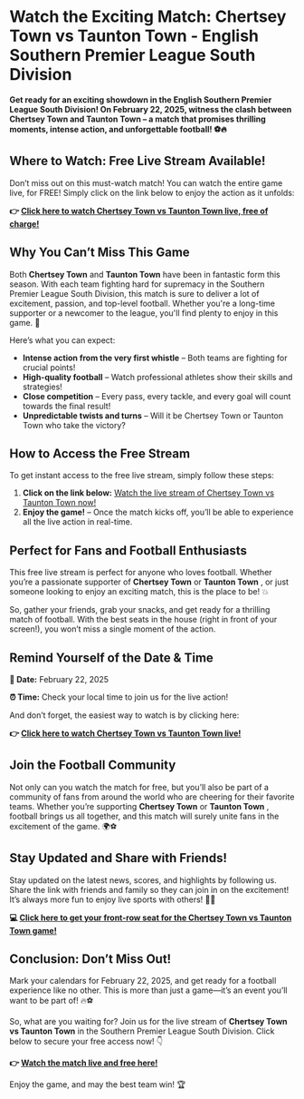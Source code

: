 # Watch the Exciting Match: Chertsey Town vs Taunton Town - English Southern Premier League South Division

**Get ready for an exciting showdown in the English Southern Premier League South Division! On February 22, 2025, witness the clash between Chertsey Town and Taunton Town – a match that promises thrilling moments, intense action, and unforgettable football! ⚽️🔥**

## Where to Watch: Free Live Stream Available!

Don’t miss out on this must-watch match! You can watch the entire game live, for FREE! Simply click on the link below to enjoy the action as it unfolds:

**👉 [Click here to watch Chertsey Town vs Taunton Town live, free of charge!](https://tinyurl.com/livestreamfreeo?st=Chertsey+Town+vs+Taunton+Town&si=gh)**

## Why You Can’t Miss This Game

Both **Chertsey Town** and **Taunton Town** have been in fantastic form this season. With each team fighting hard for supremacy in the Southern Premier League South Division, this match is sure to deliver a lot of excitement, passion, and top-level football. Whether you're a long-time supporter or a newcomer to the league, you'll find plenty to enjoy in this game. 🌟

Here’s what you can expect:

- **Intense action from the very first whistle** – Both teams are fighting for crucial points!
- **High-quality football** – Watch professional athletes show their skills and strategies!
- **Close competition** – Every pass, every tackle, and every goal will count towards the final result!
- **Unpredictable twists and turns** – Will it be Chertsey Town or Taunton Town who take the victory?

## How to Access the Free Stream

To get instant access to the free live stream, simply follow these steps:

1. **Click on the link below:** [Watch the live stream of Chertsey Town vs Taunton Town now!](https://tinyurl.com/livestreamfreeo?st=Chertsey+Town+vs+Taunton+Town&si=gh)
2. **Enjoy the game!** – Once the match kicks off, you’ll be able to experience all the live action in real-time.

## Perfect for Fans and Football Enthusiasts

This free live stream is perfect for anyone who loves football. Whether you’re a passionate supporter of **Chertsey Town** or **Taunton Town** , or just someone looking to enjoy an exciting match, this is the place to be! 💥

So, gather your friends, grab your snacks, and get ready for a thrilling match of football. With the best seats in the house (right in front of your screen!), you won’t miss a single moment of the action.

## Remind Yourself of the Date & Time

**📅 Date:** February 22, 2025

**⏰ Time:** Check your local time to join us for the live action!

And don’t forget, the easiest way to watch is by clicking here:

**👉 [Click here to watch Chertsey Town vs Taunton Town live!](https://tinyurl.com/livestreamfreeo?st=Chertsey+Town+vs+Taunton+Town&si=gh)**

## Join the Football Community

Not only can you watch the match for free, but you’ll also be part of a community of fans from around the world who are cheering for their favorite teams. Whether you’re supporting **Chertsey Town** or **Taunton Town** , football brings us all together, and this match will surely unite fans in the excitement of the game. 🌍⚽️

## Stay Updated and Share with Friends!

Stay updated on the latest news, scores, and highlights by following us. Share the link with friends and family so they can join in on the excitement! It’s always more fun to enjoy live sports with others! 🙌📲

**💻 [Click here to get your front-row seat for the Chertsey Town vs Taunton Town game!](https://tinyurl.com/livestreamfreeo?st=Chertsey+Town+vs+Taunton+Town&si=gh)**

## Conclusion: Don’t Miss Out!

Mark your calendars for February 22, 2025, and get ready for a football experience like no other. This is more than just a game—it’s an event you’ll want to be part of! 🔥⚽️

So, what are you waiting for? Join us for the live stream of **Chertsey Town vs Taunton Town** in the Southern Premier League South Division. Click below to secure your free access now! 👇

**👉 [Watch the match live and free here!](https://tinyurl.com/livestreamfreeo?st=Chertsey+Town+vs+Taunton+Town&si=gh)**

Enjoy the game, and may the best team win! 🏆
